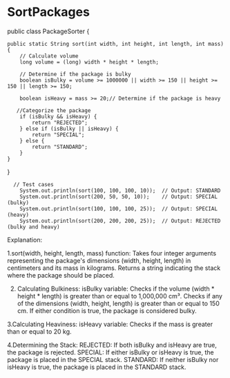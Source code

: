 # SortPackages

public class PackageSorter {

    public static String sort(int width, int height, int length, int mass) {
        // Calculate volume
        long volume = (long) width * height * length;
        
        // Determine if the package is bulky
        boolean isBulky = volume >= 1000000 || width >= 150 || height >= 150 || length >= 150;
        
        boolean isHeavy = mass >= 20;// Determine if the package is heavy

       //Categorize the package
        if (isBulky && isHeavy) {
            return "REJECTED";
        } else if (isBulky || isHeavy) {
            return "SPECIAL";
        } else {
            return "STANDARD";
        }
    }
}

      // Test cases
        System.out.println(sort(100, 100, 100, 10));  // Output: STANDARD
        System.out.println(sort(200, 50, 50, 10));    // Output: SPECIAL (bulky)
        System.out.println(sort(100, 100, 100, 25));  // Output: SPECIAL (heavy)
        System.out.println(sort(200, 200, 200, 25));  // Output: REJECTED (bulky and heavy)



Explanation:

1.sort(width, height, length, mass) function:
Takes four integer arguments representing the package's dimensions (width, height, length) in centimeters and its mass in kilograms.
Returns a string indicating the stack where the package should be placed.

2. Calculating Bulkiness:
isBulky variable:
Checks if the volume (width * height * length) is greater than or equal to 1,000,000 cm³.
Checks if any of the dimensions (width, height, length) is greater than or equal to 150 cm.
If either condition is true, the package is considered bulky.

3.Calculating Heaviness:
isHeavy variable:
Checks if the mass is greater than or equal to 20 kg.

4.Determining the Stack:
REJECTED: If both isBulky and isHeavy are true, the package is rejected.
SPECIAL: If either isBulky or isHeavy is true, the package is placed in the SPECIAL stack.
STANDARD: If neither isBulky nor isHeavy is true, the package is placed in the STANDARD stack.
